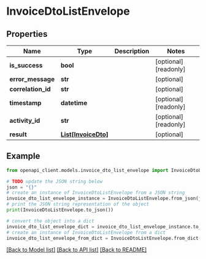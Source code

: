 # InvoiceDtoListEnvelope


## Properties

Name | Type | Description | Notes
------------ | ------------- | ------------- | -------------
**is_success** | **bool** |  | [optional] [readonly] 
**error_message** | **str** |  | [optional] 
**correlation_id** | **str** |  | [optional] 
**timestamp** | **datetime** |  | [optional] [readonly] 
**activity_id** | **str** |  | [optional] [readonly] 
**result** | [**List[InvoiceDto]**](InvoiceDto.md) |  | [optional] 

## Example

```python
from openapi_client.models.invoice_dto_list_envelope import InvoiceDtoListEnvelope

# TODO update the JSON string below
json = "{}"
# create an instance of InvoiceDtoListEnvelope from a JSON string
invoice_dto_list_envelope_instance = InvoiceDtoListEnvelope.from_json(json)
# print the JSON string representation of the object
print(InvoiceDtoListEnvelope.to_json())

# convert the object into a dict
invoice_dto_list_envelope_dict = invoice_dto_list_envelope_instance.to_dict()
# create an instance of InvoiceDtoListEnvelope from a dict
invoice_dto_list_envelope_from_dict = InvoiceDtoListEnvelope.from_dict(invoice_dto_list_envelope_dict)
```
[[Back to Model list]](../README.md#documentation-for-models) [[Back to API list]](../README.md#documentation-for-api-endpoints) [[Back to README]](../README.md)


